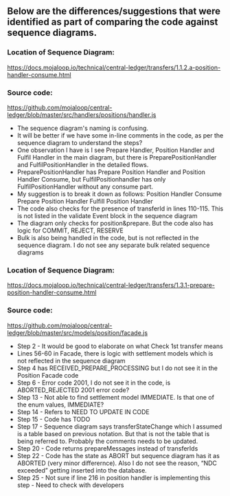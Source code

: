 ## Below are the differences/suggestions that were identified as part of comparing the code against sequence diagrams.

### Location of Sequence Diagram:
https://docs.mojaloop.io/technical/central-ledger/transfers/1.1.2.a-position-handler-consume.html
### Source code:
https://github.com/mojaloop/central-ledger/blob/master/src/handlers/positions/handler.js
 - The sequence diagram's naming is confusing. 
 - It will be better if we have some in-line comments in the code, as per the sequence diagram to understand the steps?
 - One observation I have is I see Prepare Handler, Position Handler and Fulfil Handler in the main diagram, but there is PreparePositionHandler and FulfilPositionHandler in the detailed flows. 
 - PreparePositionHandler has Prepare Position Handler and Position Handler Consume, but FulfilPositionhandler has only FulfilPositionHandler without any consume part. 
 - My suggestion is to break it down as follows:
    Position Handler Consume
        Prepare Position Handler
        Fulfill Position Handler
 - The code also checks for the presence of transferId in lines 110-115. This is not listed in the validate Event block in the sequence diagram
 - The diagram only checks for position&prepare. But the code also has logic for COMMIT, REJECT, RESERVE
 - Bulk is also being handled in the code, but is not reflected in the sequence diagram. I do not see any separate bulk related sequence diagrams


### Location of Sequence Diagram:
https://docs.mojaloop.io/technical/central-ledger/transfers/1.3.1-prepare-position-handler-consume.html
### Source code:
https://github.com/mojaloop/central-ledger/blob/master/src/models/position/facade.js
 - Step 2 - It would be good to elaborate on what Check 1st transfer means
 - Lines 56-60 in Facade, there is logic with settlement models which is not reflected in the sequence diagram
 - Step 4 has RECEIVED_PREPARE_PROCESSING but I do not see it in the Position Facade code 
 - Step 6 - Error code 2001, I do not see it in the code, is ABORTED_REJECTED 2001 error code?
 - Step 13 - Not able to find settlement model IMMEDIATE. Is that one of the enum values, IMMEDIATE?
 - Step 14 - Refers to NEED TO UPDATE IN CODE
 - Step 15 - Code has TODO 
 - Step 17 - Sequence diagram says transferStateChange which I assumed is a table based on previous notation. But that is not the table that is being referred to. Probably the comments needs to be updated.
 - Step 20 - Code returns prepareMessages instead of transferIds
 - Step 22 - Code has the state as ABORT but sequence diagram has it as ABORTED (very minor differernce). Also I do not see the reason, “NDC exceeded” getting inserted into the database.
 - Step 25 - Not sure if line 216 in position handler is implementing this step - Need to check with developers
